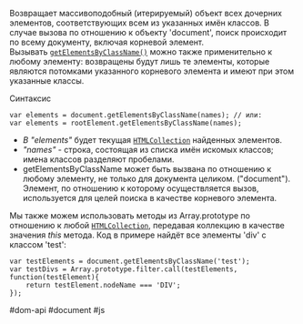 Возвращает массивоподобный (итерируемый) объект всех дочерних элементов, соответствующих всем из указанных имён классов. В случае вызова по отношению к объекту 'document', поиск происходит по всему документу, включая корневой элемент. Вызывать [`getElementsByClassName()`](https://developer.mozilla.org/ru/docs/Web/API/Element/getElementsByClassName "getElementsByClassName()") можно также применительно к любому элементу: возвращены будут лишь те элементы, которые являются потомками указанного корневого элемента и имеют при этом указанные классы.

Синтаксис
```
var elements = document.getElementsByClassName(names); // или:
var elements = rootElement.getElementsByClassName(names);
```

-   _В "elements"_ будет текущая [`HTMLCollection`](https://developer.mozilla.org/ru/docs/Web/API/HTMLCollection) найденных элементов.
-   _"names"_ - строка, состоящая из списка имён искомых классов; имена классов разделяют пробелами.
-   getElementsByClassName может быть вызвана по отношению к любому элементу, не только для документа целиком. ("document"). Элемент, по отношению к которому осуществляется вызов, используется для целей поиска в качестве корневого элемента.

Мы также можем использовать методы из Array.prototype по отношению к любой [`HTMLCollection`](https://developer.mozilla.org/ru/docs/Web/API/HTMLCollection), передавая коллекцию в качестве значения _this_ метода. Код в примере найдёт все элементы 'div' с классом 'test':
```
var testElements = document.getElementsByClassName('test');
var testDivs = Array.prototype.filter.call(testElements, function(testElement){
    return testElement.nodeName === 'DIV';
});
```

#dom-api #document #js